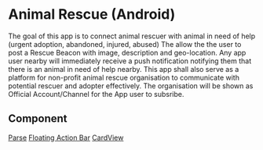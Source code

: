 Animal Rescue (Android)
=============
The goal of this app is to connect animal rescuer with animal in need of help (urgent adoption, abandoned, injured, abused)
The allow the the user to post a Rescue Beacon with image, description and geo-location.
Any app user nearby will immediately receive a push notification notifying them that there is an animal in need of help nearby.
This app shall also serve as a platform for non-profit animal rescue organisation to communicate with potential rescuer and adopter effectively.
The organisation will be shown as Official Account/Channel for the App user to subsribe.

Component
---------
[Parse](http://www.parse.com)
[Floating Action Bar](https://github.com/futuresimple/android-floating-action-button)
[CardView](https://github.com/gabrielemariotti/cardslib)

